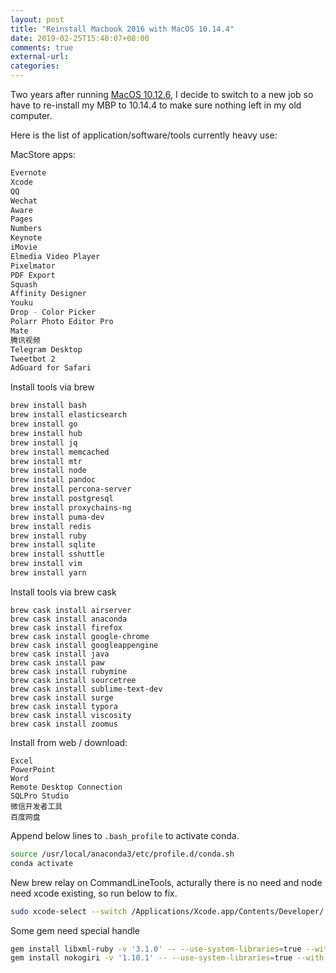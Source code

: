 ```yaml
---
layout: post
title: "Reinstall Macbook 2016 with MacOS 10.14.4"
date: 2019-02-25T15:40:07+08:00
comments: true
external-url:
categories:
---
```


Two years after running [MacOS 10.12.6](/2016/11/17/a-web-developer-macbook-pro-2016-installation-notes/), I decide to switch to a new job so have to re-install my MBP to 10.14.4 to make sure nothing left in my old computer.

Here is the list of application/software/tools currently heavy use:

MacStore apps:

```bash
Evernote
Xcode
QQ
Wechat
Aware
Pages
Numbers
Keynote
iMovie
Elmedia Video Player
Pixelmator
PDF Export
Squash
Affinity Designer
Youku
Drop - Color Picker
Polarr Photo Editor Pro
Mate
腾讯视频
Telegram Desktop
Tweetbot 2
AdGuard for Safari
```

Install tools via brew

```bash
brew install bash
brew install elasticsearch
brew install go
brew install hub
brew install jq
brew install memcached
brew install mtr
brew install node
brew install pandoc
brew install percona-server
brew install postgresql
brew install proxychains-ng
brew install puma-dev
brew install redis
brew install ruby
brew install sqlite
brew install sshuttle
brew install vim
brew install yarn
```

Install tools via brew cask

```
brew cask install airserver
brew cask install anaconda
brew cask install firefox
brew cask install google-chrome
brew cask install googleappengine
brew cask install java
brew cask install paw
brew cask install rubymine
brew cask install sourcetree
brew cask install sublime-text-dev
brew cask install surge
brew cask install typora
brew cask install viscosity
brew cask install zoomus
```

Install from web / download:

```
Excel
PowerPoint
Word
Remote Desktop Connection
SQLPro Studio
微信开发者工具
百度网盘
```

Append below lines to `.bash_profile` to activate conda.

```bash
source /usr/local/anaconda3/etc/profile.d/conda.sh
conda activate
```

New brew relay on CommandLineTools, acturally there is no need and node need xcode existing, so run below to fix.

```bash
sudo xcode-select --switch /Applications/Xcode.app/Contents/Developer/
```

Some gem need special handle

```bash
gem install libxml-ruby -v '3.1.0' -- --use-system-libraries=true --with-xml2-include="$(xcrun --show-sdk-path)"/usr/include/libxml2
gem install nokogiri -v '1.10.1' -- --use-system-libraries=true --with-xml2-include="$(xcrun --show-sdk-path)"/usr/include/libxml2
```

